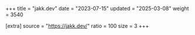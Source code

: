 +++
title = "jakk.dev"
date = "2023-07-15"
updated = "2025-03-08"
weight = 3540

[extra]
source = "https://jakk.dev/"
ratio = 100
size = 3
+++
